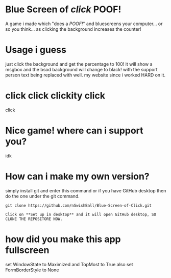 # Blue Screen of *click* POOF!
A game i made which "does a *POOF!*" and bluescreens your computer... or so you think... as clicking the background increases the counter!

# Usage i guess
just click the background and get the percentage to 100!
it will show a msgbox and the bsod background will change to black! with the support person text being replaced with well. my website since i worked HARD on it.

# click click clickity click
click

# Nice game! where can i support you?
idk

# How can i make my own version?
simply install git and enter this command or if you have GitHub desktop then do the one under the git command.
```Git
git clone https://github.com/nSwishBall/Blue-Screen-of-Click.git
```
```GitHub Desktop
Click on **Set up in desktop** and it will open GitHub desktop, SO CLONE THE REPOSITORE NOW.
```
# how did you make this app fullscreen
set WindowState to Maximized and TopMost to True
also set FormBorderStyle to None
